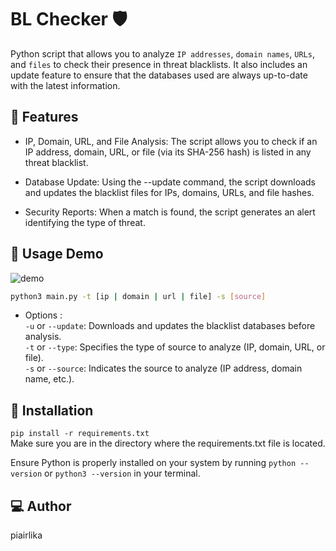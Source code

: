 
# BL Checker 🛡️

Python script that allows you to analyze `IP addresses`, `domain names`, `URLs`, and `files` to check their presence in threat blacklists. It also includes an update feature to ensure that the databases used are always up-to-date with the latest information.

## 💫 Features

* IP, Domain, URL, and File Analysis:
The script allows you to check if an IP address, domain, URL, or file (via its SHA-256 hash) is listed in any threat blacklist.

* Database Update:
Using the --update command, the script downloads and updates the blacklist files for IPs, domains, URLs, and file hashes.

* Security Reports:
When a match is found, the script generates an alert identifying the type of threat.

## 🎃 Usage Demo

![demo]

  ```sh
  python3 main.py -t [ip | domain | url | file] -s [source]
  ```
  * Options :  
`-u` or `--update`: Downloads and updates the blacklist databases before analysis.  
`-t` or `--type`: Specifies the type of source to analyze (IP, domain, URL, or file).  
`-s` or `--source`: Indicates the source to analyze (IP address, domain name, etc.).    

## 📂 Installation

`pip install -r requirements.txt`  
Make sure you are in the directory where the requirements.txt file is located.

Ensure Python is properly installed on your system by running `python --version` or `python3 --version` in your terminal.

## 💻 Author

piairlika

<!-- MARKDOWN LINKS -->

[demo]: https://pouch.jumpshare.com/preview/3tPoKwB25IqxfG9akCIZdXb4pgVa12G80ru959oRPlG1gAFRSbhY2S8dOKh6OeQwkJ03l0Kkgrzh5hMx_dn1WPnISDjqxNvphql1zHr05Ow
